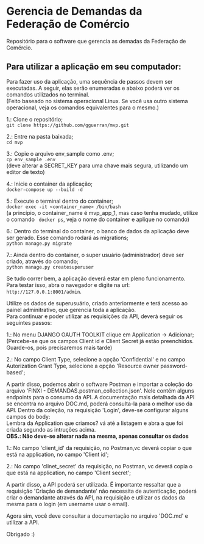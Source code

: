 # Gerencia de Demandas da Federação de Comércio
Repositório para o software que gerencia as demadas da Federação de Comércio.

## Para utilizar a aplicação em seu computador:
Para fazer uso da aplicação, uma sequência de passos devem ser executadas. A seguir, elas serão enumeradas e abaixo poderá ver os comandos utilizados no terminal.\
(Feito baseado no sistema operacional Linux. Se você usa outro sistema operacional, veja os comandos equivalentes para o mesmo.)


1.: Clone o repositório;\
```git clone https://github.com/gguerran/mvp.git```


2.: Entre na pasta baixada;\
```cd mvp```


3.: Copie o arquivo env_sample como .env;\
```cp env_sample .env```\
(deve alterar a SECRET_KEY para uma chave mais segura, utilizando um editor de texto)


4.: Inicie o container da aplicação;\
```docker-compose up --build -d```


5.: Execute o terminal dentro do container;\
```docker exec -it <container_name> /bin/bash```\
(a princípio, o container_name é mvp_app_1, mas caso tenha mudado, utilize o comando ``` docker ps```, veja o nome do container e aplique no comando)


6.: Dentro do terminal do container, o banco de dados da aplicação deve ser gerado. Esse comando rodará as migrations;\
```python manage.py migrate```


7.: Ainda dentro do container, o super usuário (administrador) deve ser criado, através do comando;\
```python manage.py createsuperuser```


Se tudo correr bem, a aplicação deverá estar em pleno funcionamento. Para testar isso, abra o navegador e digite na url: ```http://127.0.0.1:8001/admin```.


Utilize os dados de superusuário, criado anteriormente e terá acesso ao painel adminitrativo, que gerencia toda a aplicação.\
Para continuar e poder utilizar as requisições da API, deverá seguir os seguintes passos:

1.: No menu DJANGO OAUTH TOOLKIT clique em Application -> Adicionar;\
(Percebe-se que os campos Client id e Client Secret já estão preenchidos. Guarde-os, pois precisaremos mais tarde)


2.: No campo Client Type, selecione a opção 'Confidential' e no campo Autorization Grant Type, selecione a opção 'Resource owner password-based';

A partir disso, podemos abrir o software Postman e importar a coleção do arquivo 'FINXI - DEMANDAS.postman_collection.json'. Nele contém alguns endpoints para o consumo  da API.
A documentação mais detalhada da API se encontra no arquivo DOC.md, poderá consulta-la para o melhor uso da API.
Dentro da coleção, na requisição 'Login', deve-se configurar alguns campos do body:\
Lembra da Application que criamos? vá até a listagem e abra a que foi criada segundo as intruções acima.\
**OBS.: Não deve-se alterar nada na mesma, apenas consultar os dados**


1.: No campo 'client_id' da requisição, no Postman,vc deverá copiar o que está na application, no campo 'Client id';

2.: No campo 'clinet_secret' da requisição, no Postman, vc deverá copia o que está na application, no campo 'Client secret';

A partir disso, a API poderá ser utilizada.
É importante ressaltar que a requisição 'Criação de demandante' não necessita de autenticação, poderá criar o demandante através da API, na requisição e utilizar os dados da
 mesma para o login (em username usar o email).
 
 
 Agora sim, você deve consultar a documentação no arquivo 'DOC.md' e utilizar a API.
 
 Obrigado :)

